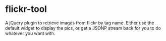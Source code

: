 flickr-tool
===========

A jQuery plugin to retrieve images from flickr by tag name. Either use the default widget to display the pics, or get a JSONP stream back for you to do whatever you want with.